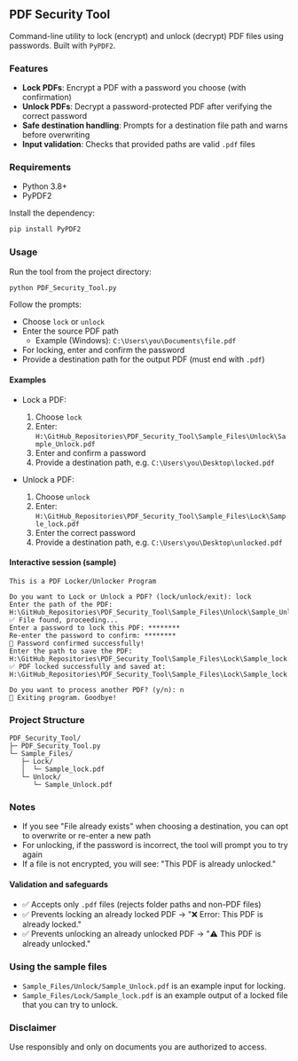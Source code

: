## PDF Security Tool

Command-line utility to lock (encrypt) and unlock (decrypt) PDF files using passwords. Built with `PyPDF2`.

### Features
- **Lock PDFs**: Encrypt a PDF with a password you choose (with confirmation)
- **Unlock PDFs**: Decrypt a password-protected PDF after verifying the correct password
- **Safe destination handling**: Prompts for a destination file path and warns before overwriting
- **Input validation**: Checks that provided paths are valid `.pdf` files

### Requirements
- Python 3.8+
- PyPDF2

Install the dependency:

```bash
pip install PyPDF2
```

### Usage
Run the tool from the project directory:

```bash
python PDF_Security_Tool.py
```

Follow the prompts:
- Choose `lock` or `unlock`
- Enter the source PDF path
  - Example (Windows): `C:\Users\you\Documents\file.pdf`
- For locking, enter and confirm the password
- Provide a destination path for the output PDF (must end with `.pdf`)

#### Examples
- Lock a PDF:
  1) Choose `lock`
  2) Enter: `H:\GitHub_Repositories\PDF_Security_Tool\Sample_Files\Unlock\Sample_Unlock.pdf`
  3) Enter and confirm a password
  4) Provide a destination path, e.g. `C:\Users\you\Desktop\locked.pdf`

- Unlock a PDF:
  1) Choose `unlock`
  2) Enter: `H:\GitHub_Repositories\PDF_Security_Tool\Sample_Files\Lock\Sample_lock.pdf`
  3) Enter the correct password
  4) Provide a destination path, e.g. `C:\Users\you\Desktop\unlocked.pdf`

#### Interactive session (sample)
```text
This is a PDF Locker/Unlocker Program

Do you want to Lock or Unlock a PDF? (lock/unlock/exit): lock
Enter the path of the PDF: H:\GitHub_Repositories\PDF_Security_Tool\Sample_Files\Unlock\Sample_Unlock.pdf
✅ File found, proceeding...
Enter a password to lock this PDF: ********
Re-enter the password to confirm: ********
🔑 Password confirmed successfully!
Enter the path to save the PDF: H:\GitHub_Repositories\PDF_Security_Tool\Sample_Files\Lock\Sample_lock.pdf
✅ PDF locked successfully and saved at: H:\GitHub_Repositories\PDF_Security_Tool\Sample_Files\Lock\Sample_lock.pdf

Do you want to process another PDF? (y/n): n
👋 Exiting program. Goodbye!
```

### Project Structure
```
PDF_Security_Tool/
├─ PDF_Security_Tool.py
└─ Sample_Files/
   ├─ Lock/
   │  └─ Sample_lock.pdf
   └─ Unlock/
      └─ Sample_Unlock.pdf
```

### Notes
- If you see "File already exists" when choosing a destination, you can opt to overwrite or re-enter a new path
- For unlocking, if the password is incorrect, the tool will prompt you to try again
- If a file is not encrypted, you will see: "This PDF is already unlocked."

#### Validation and safeguards
- ✅ Accepts only `.pdf` files (rejects folder paths and non-PDF files)
- ✅ Prevents locking an already locked PDF → "❌ Error: This PDF is already locked."
- ✅ Prevents unlocking an already unlocked PDF → "⚠️ This PDF is already unlocked."

### Using the sample files
- `Sample_Files/Unlock/Sample_Unlock.pdf` is an example input for locking.
- `Sample_Files/Lock/Sample_lock.pdf` is an example output of a locked file that you can try to unlock.

### Disclaimer
Use responsibly and only on documents you are authorized to access.


